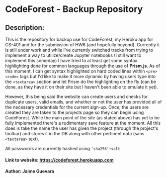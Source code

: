 # CodeForest - Backup Repository 

## Description:

This is the repository for backup use for CodeForest, my Heroku app for CS-401 and for the submission of HW6 (and hopefully beyond). Currently it is still under work and while I've currently switched tracks from trying to implement a way to utilize/create Jupyter notebooks (I still want to implement this someday) I have tried to at least get some syntax highlighting done for common languages through the use of **Prism.js**. As of this moment, I can get syntax highlighted on hard coded lines within `<pre><code>` tags but I'd like to make it more dynamic by having users type into the `<textarea>` section and let Prism do the highlighting on the fly (can be done, as they have it on their site but I haven't been able to emulate it yet). 

However, this being said the website can create users and checks for duplicate users, valid emails, and whether or not the user has provided all of the necessary credentials for the current sign-up. Once, the users are created they are taken to the projects page so they can begin using CodeForest. While the main point of the site (as stated above) has yet to be fully implemented there's a rudimentary save feature at the moment. All this does is take the name the user has given the project (through the project's toolbar) and stores it in the DB along with other pertinent data (sans `<textarea>` text).

All passwords are currently hashed using `'sha256'+salt`

#### Link to website: <https://codeforest.herokuapp.com>

#### Author: Jaime Guevara

